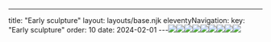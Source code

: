 ---
title: "Early sculpture"
layout: layouts/base.njk
eleventyNavigation:
  key: "Early sculpture"
  order: 10
date: 2024-02-01
---![](https://s3.eu-west-1.amazonaws.com/jessicaakerman.com/Pinned+leather+in+orange.jpg)![](http://images.squarespace-cdn.com/content/v1/570e284d4c2f85f6fd8df7c9/1460579104926-7H0H9STAHZ8VN1IBRUYZ/Hooded+Stork.jpg)![](http://images.squarespace-cdn.com/content/v1/570e284d4c2f85f6fd8df7c9/1460579035672-ZRW0KKZZ8F0BPT63H886/Hood+bag.jpg)![](https://s3.eu-west-1.amazonaws.com/jessicaakerman.com/Feathered_Screwballs.jpg)![](http://images.squarespace-cdn.com/content/v1/570e284d4c2f85f6fd8df7c9/1460579030665-HRQQABQUG4RXEBLEJ0MQ/4-Subsonic+in+Burr.jpg)![](http://images.squarespace-cdn.com/content/v1/570e284d4c2f85f6fd8df7c9/1460579031523-479KKDX3G8RXNAWHA469/Dominion+seal.jpg)![](https://s3.eu-west-1.amazonaws.com/jessicaakerman.com/Wings.jpg)![](http://images.squarespace-cdn.com/content/v1/570e284d4c2f85f6fd8df7c9/1460579037759-BDZE0QHLVFXIQ77XTSND/Woven+wing.jpg)![](https://s3.eu-west-1.amazonaws.com/jessicaakerman.com/sprue.jpg)